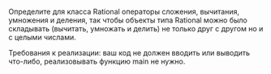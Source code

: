 Определите для класса Rational операторы сложения, вычитания, умножения и деления, так чтобы объекты типа Rational можно было складывать (вычитать, умножать и делить) не только друг с другом но и с целыми числами.

Требования к реализации: ваш код не должен вводить или выводить что-либо, реализовывать функцию main не нужно.
